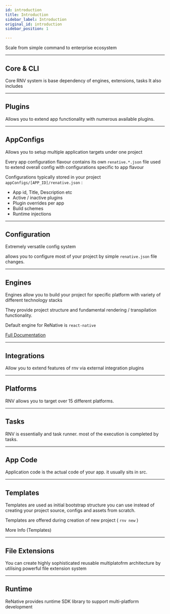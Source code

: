 ```yaml
---
id: introduction
title: Introduction
sidebar_label: Introduction
original_id: introduction
sidebar_position: 1

---
```



Scale from simple command to enterprise ecosystem


---
## Core & CLI

Core RNV system is base dependency of engines, extensions, tasks
It also includes

---
## Plugins

Allows you to extend app functionality with numerous available plugins.

---
## AppConfigs

Allows you to setup multiple application targets under one project

Every app configuration flavour contains its own `renative.*.json` file used to extend overall config with configurations specific to app flavour


Configurations typically stored in your project `appConfigs/[APP_ID]/renative.json` :

- App id, Title, Description etc
- Active / inactive plugins
- Plugin overrides per app
- Build schemes
- Runtime injections

---
## Configuration

Extremely versatile config system

allows you to configure most of your project by simple `renative.json` file changes.



---
## Engines

Engines allow you to build your project for specific platform with variety of different technology stacks


They provide project structure and fundamental rendering / transpilation functionality.

Default engine for ReNative is `react-native`

[Full Documentation](../engines/engine-rn.md)


---
## Integrations

Allow you to extend features of rnv via external integration plugins

---
## Platforms

RNV allows you to target over 15 different platforms.


---
## Tasks

RNV is essentially and task runner. most of the execution is completed by tasks.

---
## App Code

Application code is the actual code of your app. it usually sits in src.

---
## Templates

Templates are used as initial bootstrap structure you can use instead of creating your project source, configs and assets from scratch.

Templates are offered during creation of new project ( `rnv new` )

More Info (Templates)

---
## File Extensions

You can create highly sophisticated reusable multiplatofrm architecture by utilising powerful file extension system

---
## Runtime

ReNative provides runtime SDK library to support multi-platform development
